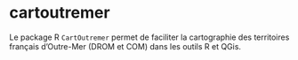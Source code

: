 
<!-- README.md is generated from README.Rmd. Please edit that file -->

# cartoutremer

<!-- badges: start -->

<!-- badges: end -->

Le package R `CartOutremer` permet de faciliter la cartographie des
territoires français d’Outre-Mer (DROM et COM) dans les outils R et
QGis.
